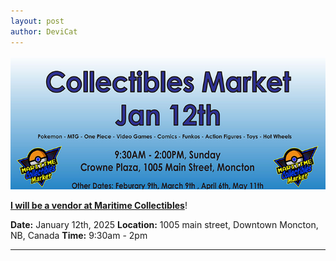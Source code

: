 ```yaml
---
layout: post
author: DeviCat
---
```


![](/img/MaritimeCollectiblesJan122025.jpg)

**[I will be a vendor at Maritime Collectibles](https://www.facebook.com/MaritimeCollectibles)**!


<!--card-->

**Date:** January 12th, 2025
**Location:** 1005 main street, Downtown Moncton, NB, Canada
**Time:** 9:30am - 2pm

---